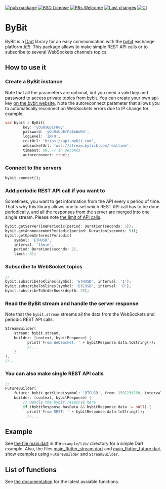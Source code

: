 [![pub package][pub]][pub-link]
[![BSD License][license-badge]][license-link]
[![PRs Welcome][prs-badge]][prs-link]
[![Last changes][github-changes-badge]][github-changes-link]
[![CI][CI-badge]][CI-link]


[pub]: https://img.shields.io/pub/v/bybit.svg?style=for-the-badge&logo=dart
[pub-link]: https://pub.dev/packages/bybit
[license-badge]: https://img.shields.io/github/license/PimpMyPizza/bybit-dart.svg?style=for-the-badge
[license-link]: https://github.com/PimpMyPizza/bybit-dart/blob/main/LICENSE
[prs-badge]: https://img.shields.io/badge/PRs-welcome-brightgreen.svg?style=for-the-badge
[prs-link]: https://github.com/PimpMyPizza/bybit-dart/issues
[github-changes-badge]: https://img.shields.io/github/last-commit/PimpMyPizza/bybit-dart?style=for-the-badge&logo=git&logoColor=white
[github-changes-link]: https://github.com/PimpMyPizza/bybit-dart/commits/master
[CI-badge]: https://img.shields.io/github/workflow/status/PimpMyPizza/bybit-dart/Dart?logo=github-actions&style=for-the-badge
[CI-link]: https://github.com/PimpMyPizza/bybit-dart/actions


# ByBit

ByBit is a [Dart](https://dart.dev/) library for an easy communication with the [bybit](https://www.bybit.com/) exchange platform [API](https://bybit-exchange.github.io/docs/inverse/#t-introduction). This package allows to make simple REST API calls or to subscribe to several WebSockets channels topics.

## How to use it

### Create a ByBit instance

Note that all the parameters are optional, but you need a valid key and password to access private topics from bybit. You can create your own api-key [on the bybit website](https://www.bybit.com/app/user/api-management). Note the autoreconnect parameter that allows you to automatically reconnect on WebSockets errors due to IP change for example.

``` Dart
var bybit = ByBit(
        key: 'yOuRsUpErKey',
        password: 'yOuRsUpErPaSsWoRd',
        logLevel: 'INFO',
        restUrl: 'https://api.bybit.com',
        websocketUrl: 'wss://stream.bytick.com/realtime',
        timeout: 60, // in seconds
        autoreconnect: true);
```

### Connect to the servers

``` Dart
bybit.connect();
```

### Add periodic REST API call if you want to

Sometimes, you want to get information from the API every x period of time. That's why this library allows one to set which REST API call has to be done periodically, and all the responses from the server are merged into one single stream. Please note [the limit of API calls](https://bybit-exchange.github.io/docs/inverse/#t-ratelimits).

```Dart
bybit.getServerTimePeriodic(period: Duration(seconds: 5));
bybit.getAnnouncementPeriodic(period: Duration(seconds: 5));
bybit.getOpenInterestPeriodic(
    symbol: 'ETHUSD',
    interval: '15min',
    period: Duration(seconds: 2),
    limit: 3);
```


### Subscribe to WebSocket topics

``` Dart
// ...
bybit.subscribeToKlines(symbol: 'ETHUSD', interval: '1');
bybit.subscribeToKlines(symbol: 'BTCUSD', interval: 'D');
bybit.subscribeToOrderBook(depth: 25);
```

### Read the ByBit stream and handle the server response

Note that the `bybit.stream` streams all the data from the WebSockets and periodic REST API calls.

```Dart
StreamBuilder(
    stream: bybit.stream,
    builder: (context, bybitResponse) {
          print('From WebSocket: ' + bybitResponse.data.toString());
          //...
    }
),
//...
```

### You can also make single REST API calls

``` Dart
// ...
FutureBuilder(
    future: bybit.getKLine(symbol: 'BTCUSD', from: 1581231260, interval: 'D'),
    builder: (context, bybitResponse) {
        // Handle the bybit response here
        if (bybitResponse.hasData && bybitResponse.data != null) {
          print('From REST: ' + bybitResponse.data.toString());
          //...
```

## Example

See [the file main.dart](https://github.com/PimpMyPizza/bybit-dart/blob/main/example/lib/main.dart) in the `example/lib/` directory for a simple Dart example. Also, the files [main_flutter_stream.dart](https://github.com/PimpMyPizza/bybit-dart/blob/main/example/lib/main_flutter_stream.dart) and [main_flutter_future.dart](https://github.com/PimpMyPizza/bybit-dart/blob/main/example/lib/main_flutter_future.dart) show examples using `FutureBuilder` and `StreamBuilder`.

## List of functions

See [the documentation](https://pub.dev/documentation/bybit/latest/bybit/ByBit-class.html) for the latest avaiable functions.
